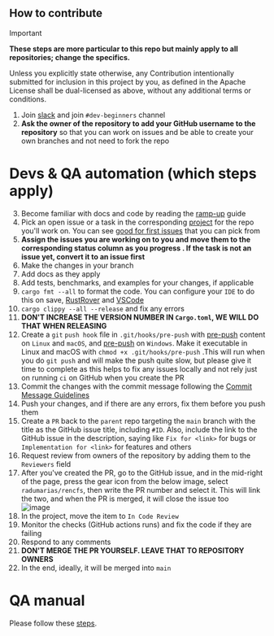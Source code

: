## How to contribute

> [!IMPORTANT]  
> **These steps are more particular to this repo but mainly apply to all repositories; change the specifics.**

Unless you explicitly state otherwise, any Contribution intentionally submitted for inclusion in this project by you, as
defined in the Apache License shall be dual-licensed as above, without any additional terms or conditions.

1. Join [slack](https://bit.ly/3UU1oXi) and join `#dev-beginners` channel
2. **Ask the owner of the repository to add your GitHub username to the repository** so that you can work on issues and
   be able to create your own branches and not need to fork the repo

# Devs & QA automation (which steps apply)

3. Become familiar with docs and code by reading the [ramp-up](docs/readme/Ramp-up.md) guide
4. Pick an open issue or a task in the corresponding [project](https://github.com/users/radumarias/projects/1) for the
   repo you'll work on. You can
   see [good for first issues](https://github.com/radumarias/rencfs/issues?q=is%3Aissue+is%3Aopen+label%3A%22good+first+issue%22)
   that you can pick from
5. **Assign the issues you are working on to you and move them to the corresponding status column as you progress
   . If the task is not an issue yet, convert it to an issue first**
6. Make the changes in your branch
7. Add docs as they apply
8. Add tests, benchmarks, and examples for your changes, if applicable
9. `cargo fmt --all` to format the code. You can configure your `IDE` to do this on
   save, [RustRover](https://www.jetbrains.com/help/rust/rustfmt.html)
   and [VSCode](https://code.visualstudio.com/docs/languages/rust#_formatting)
10. `cargo clippy --all --release` and fix any errors
11. **DON'T INCREASE THE VERSION NUMBER IN `Cargo.toml`, WE WILL DO THAT WHEN RELEASING**
12. Create a `git` `push hook` file in `.git/hooks/pre-push` with [pre-push](scripts/git-hooks/linux-macos/pre-push)
    content
    on `Linux` and `macOS`, and [pre-push](scripts/git-hooks/windows/pre-push) on `Windows`.
    Make it executable in Linux and macOS
    with `chmod +x .git/hooks/pre-push` .This will run when you do `git push` and will make the push quite
    slow, but please give it time to complete as this helps to fix any issues locally and not rely just on
    running `ci` on GitHub when you create the PR
13. Commit the changes with the commit message following the [Commit Message Guidelines](https://gist.github.com/radumarias/5b5374f3ed022c99d617eb849aafd069)
14. Push your changes, and if there are any errors, fix them before you push them
15. Create a `PR` back to the `parent` repo targeting the `main` branch with the title as the GitHub issue title, including `#ID`. Also, include the link to the GitHub issue in the description, saying like `Fix for <link>` for bugs or `Implementation for <link>` for features and others
16. Request review from owners of the repository by adding them to the `Reviewers` field
17. After you've created the PR, go to the GitHub issue, and in the mid-right of the page, press the gear icon from the below image, select `radumarias/rencfs`, then write the PR number and select it. This will link the two, and when the PR is merged, it will close the issue too  
  ![image](https://github.com/user-attachments/assets/5ac0313d-4175-44d1-8d1e-d18da773ab32)
18. In the project, move the item to `In Code Review`
19. Monitor the checks (GitHub actions runs) and fix the code if they are failing
20. Respond to any comments
21. **DON'T MERGE THE PR YOURSELF. LEAVE THAT TO REPOSITORY OWNERS**
22. In the end, ideally, it will be merged into `main`

# QA manual

Please follow these [steps](docs/readme/Testing.md).
